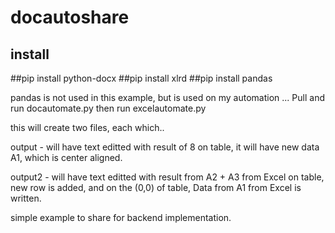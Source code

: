﻿# docautoshare

## install
##pip install python-docx
##pip install xlrd
##pip install pandas

pandas is not used in this example, but is used on my automation
...
Pull and run docautomate.py
then run excelautomate.py

this will create two files, each which..

output - will have text editted with result of 8
on table, it will have new data A1, which is center aligned.

output2 - will have text editted with result from A2 + A3 from Excel
on table, new row is added, and on the (0,0) of table, Data from A1 from Excel is written.

simple example to share for backend implementation.
